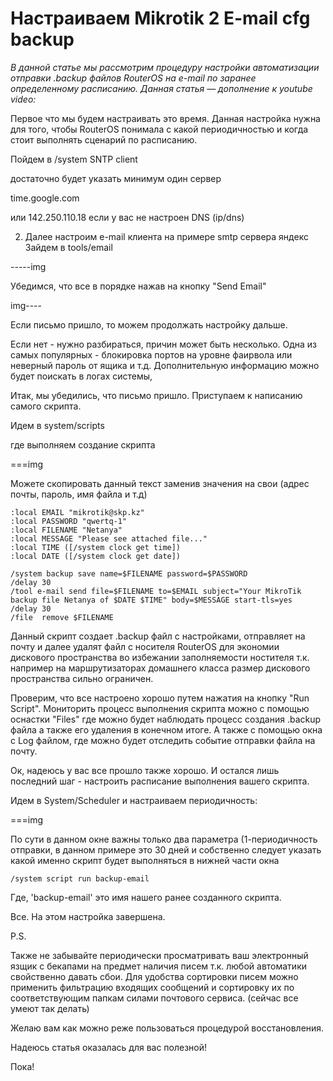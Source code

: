 # Настраиваем Mikrotik 2 E-mail cfg backup

*В данной статье мы рассмотрим процедуру настройки автоматизации отправки .backup файлов RouterOS на e-mail по заранее определенному расписанию. Данная статья — дополнение к youtube video:*
 
 Первое что мы будем настраивать это время. Данная настройка нужна для того, чтобы RouterOS понимала с какой периодичностью и когда стоит выполнять сценарий по расписанию.

Пойдем в 
 /system SNTP client

достаточно будет указать минимум один сервер

time.google.com

или 142.250.110.18 если у вас не настроен DNS (ip/dns)

2. Далее настроим e-mail клиента на примере smtp сервера яндекс
Зайдем в tools/email

-----img


Убедимся, что все в порядке  нажав на кнопку "Send Email" 

img----

Если письмо пришло, то можем продолжать настройку дальше. 

Если нет - нужно разбираться, причин может быть несколько. Одна из самых популярных - блокировка портов на уровне фаирвола или неверный пароль от ящика и т.д. Дополнительную информацию можно будет поискать в логах системы,

Итак, мы убедились,  что письмо пришло. Приступаем к написанию самого скрипта.

Идем в system/scripts 

где выполняем создание скрипта

===img

Можете скопировать данный текст заменив значения на свои 
(адрес почты, пароль, имя файла и т.д)

```
:local EMAIL "mikrotik@skp.kz"
:local PASSWORD "qwertq-1"
:local FILENAME "Netanya"
:local MESSAGE "Please see attached file..."
:local TIME ([/system clock get time])
:local DATE ([/system clock get date])

/system backup save name=$FILENAME password=$PASSWORD
/delay 30
/tool e-mail send file=$FILENAME to=$EMAIL subject="Your MikroTik backup file Netanya of $DATE $TIME" body=$MESSAGE start-tls=yes
/delay 30
/file  remove $FILENAME
```
Данный скрипт создает .backup файл с настройками, отправляет на почту и далее удалят файл с носителя RouterOS для экономии дискового пространства во избежании заполняемости ностителя т.к. например на маршрутизаторах домашнего класса размер дискового пространства сильно ограничен.


Проверим, что все настроено хорошо путем нажатия на кнопку "Run Script". Мониторить процесс выполнения скрипта можно с помощью оснастки "Files" где можно будет наблюдать процесс создания .backup файла а также его удаления в конечном итоге. А также с помощью окна с Log файлом, где можно будет отследить событие отправки файла на почту.

Ок, надеюсь у вас все прошло также хорошо. И остался лишь последний шаг - настроить расписание выполнения вашего скрипта. 

Идем в System/Scheduler и настраиваем периодичность:


===img

По сути в данном окне важны только два параметра (1-периодичность отправки, в данном примере это 30 дней и собственно следует указать какой именно скрипт будет выполняться в нижней части окна 

```
/system script run backup-email
```
Где, 'backup-email' это имя нашего ранее созданного скрипта.

Все. На этом настройка завершена.

P.S.

Также не забывайте периодически просматривать ваш электронный язщик с бекапами на предмет наличия писем т.к. любой автоматики свойственно давать сбои. Для удобства сортировки писем можно применить фильтрацию входящих сообщений и сортировку их по соответствующим папкам силами почтового сервиса. (сейчас все умеют так делать)

Желаю вам как можно реже пользоваться процедурой восстановления.

Надеюсь статья оказалась для вас полезной!

Пока!